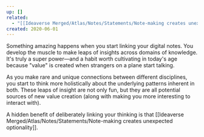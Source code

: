 ```yaml
---
up: []
related:
  - "[[Ideaverse Merged/Atlas/Notes/Statements/Note-making creates unexpected optionality]]"
created: 2020-06-01
---
```

Something amazing happens when you start linking your digital notes. You develop the muscle to make leaps of insights across domains of knowledge. It's truly a super power—and a habit worth cultivating in today's age because "value" is created when strangers on a plane start talking. 

As you make rare and unique connections between different disciplines, you start to think more holistically about the underlying patterns inherent in both. These leaps of insight are not only fun, but they are all potential sources of new value creation (along with making you more interesting to interact with).

A hidden benefit of deliberately linking your thinking is that [[Ideaverse Merged/Atlas/Notes/Statements/Note-making creates unexpected optionality]].